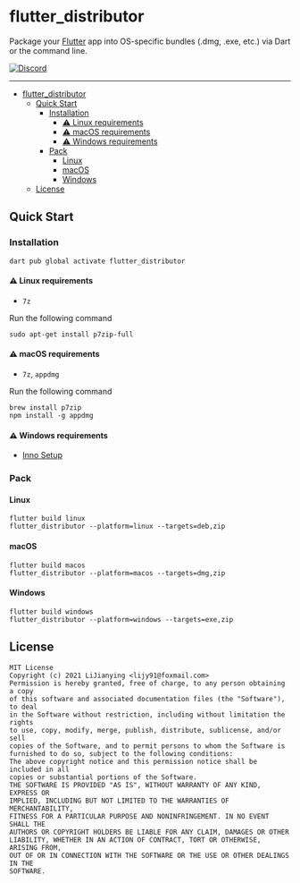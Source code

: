 # flutter_distributor

<!-- [![pub version][pub-image]][pub-url]

[pub-image]: https://img.shields.io/pub/v/flutter_distributor.svg
[pub-url]: https://pub.dev/packages/flutter_distributor -->

Package your [Flutter](https://flutter.dev) app into OS-specific bundles (.dmg, .exe, etc.) via Dart or the command line.

[![Discord](https://img.shields.io/badge/discord-%237289DA.svg?style=for-the-badge&logo=discord&logoColor=white)](https://discord.gg/zPa6EZ2jqb)

---

<!-- START doctoc generated TOC please keep comment here to allow auto update -->
<!-- DON'T EDIT THIS SECTION, INSTEAD RE-RUN doctoc TO UPDATE -->

- [flutter_distributor](#flutter_distributor)
  - [Quick Start](#quick-start)
    - [Installation](#installation)
      - [⚠️ Linux requirements](#️-linux-requirements)
      - [⚠️ macOS requirements](#️-macos-requirements)
      - [⚠️ Windows requirements](#️-windows-requirements)
    - [Pack](#pack)
      - [Linux](#linux)
      - [macOS](#macos)
      - [Windows](#windows)
  - [License](#license)

<!-- END doctoc generated TOC please keep comment here to allow auto update -->

## Quick Start

### Installation

```
dart pub global activate flutter_distributor
```

#### ⚠️ Linux requirements

- `7z`

Run the following command

```
sudo apt-get install p7zip-full
```


#### ⚠️ macOS requirements

- `7z`, `appdmg`

Run the following command

```
brew install p7zip
npm install -g appdmg
```

#### ⚠️ Windows requirements

- [Inno Setup](https://jrsoftware.org/isinfo.php)

### Pack

#### Linux

```
flutter build linux
flutter_distributor --platform=linux --targets=deb,zip
```

#### macOS

```
flutter build macos
flutter_distributor --platform=macos --targets=dmg,zip
```

#### Windows

```
flutter build windows
flutter_distributor --platform=windows --targets=exe,zip
```

## License

```text
MIT License
Copyright (c) 2021 LiJianying <lijy91@foxmail.com>
Permission is hereby granted, free of charge, to any person obtaining a copy
of this software and associated documentation files (the "Software"), to deal
in the Software without restriction, including without limitation the rights
to use, copy, modify, merge, publish, distribute, sublicense, and/or sell
copies of the Software, and to permit persons to whom the Software is
furnished to do so, subject to the following conditions:
The above copyright notice and this permission notice shall be included in all
copies or substantial portions of the Software.
THE SOFTWARE IS PROVIDED "AS IS", WITHOUT WARRANTY OF ANY KIND, EXPRESS OR
IMPLIED, INCLUDING BUT NOT LIMITED TO THE WARRANTIES OF MERCHANTABILITY,
FITNESS FOR A PARTICULAR PURPOSE AND NONINFRINGEMENT. IN NO EVENT SHALL THE
AUTHORS OR COPYRIGHT HOLDERS BE LIABLE FOR ANY CLAIM, DAMAGES OR OTHER
LIABILITY, WHETHER IN AN ACTION OF CONTRACT, TORT OR OTHERWISE, ARISING FROM,
OUT OF OR IN CONNECTION WITH THE SOFTWARE OR THE USE OR OTHER DEALINGS IN THE
SOFTWARE.
```